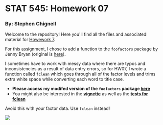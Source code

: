 <!-- README.md is generated from README.Rmd. Please edit that file -->
STAT 545: Homework 07
=====================

### By: Stephen Chignell

Welcome to the repository! Here you'll find all the files and associated material for [Howework 7](http://stat545.com/Classroom/assignments/hw07/hw07.html).

For this assignment, I chose to add a function to the `foofactors` package by Jenny Bryan (original is [here](https://github.com/jennybc/foofactors)).

I sometimes have to work with messy data where there are typos and inconsistencies as a result of data entry errors, so for HW07, I wrote a function called `fclean` which goes through all of the factor levels and trims extra white space while converting each word to title case.

-   **Please access my modifed version of the `foofactors` package [here](https://github.com/schignel/foofactors)**
-   You might also be interested in the **[vignette](https://github.com/schignel/foofactors/blob/master/vignettes/hello-foofactors.Rmd)** as well as the **[tests for fclean](https://github.com/schignel/foofactors/blob/master/tests/testthat/test_fclean.R)**

Avoid this with your factor data. Use `fclean` instead!

![](https://media.giphy.com/media/c09yGbnSyaFRS/giphy.gif)
